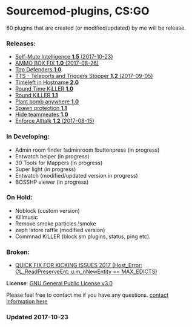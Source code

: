 # Sourcemod-plugins, CS:GO

80 plugins that are created (or modified/updated) by me will be release.

### Releases:
  - [Self-Mute Intelligence **1.5** (2017-10-23)](https://github.com/IT-KiLLER/CSGO-Self-Mute-Intelligence/)
  - [AMMO BOX FIX **1.0** (2017-08-26)](https://github.com/IT-KiLLER/CSGO-AMMO-BOX-FIX)
  - [Top Defenders **1.0**](https://github.com/IT-KiLLER/CSGO-TOP-DEFENDERS)
  - [TTS - Teleports and Triggers Stopper **1.2** (2017-09-05)](https://github.com/IT-KiLLER/CSGO-TTS-Teleports-and-Triggers-Stopper)
  - [Timeleft in Hostname **2.0**](https://github.com/IT-KiLLER/CSGO-Timeleft-in-Hostname)
  - [Round Time KiLLER **1.0**](https://github.com/IT-KiLLER/CSGO-Round-Time-KiLLER)
  - [Round KiLLER **1.1**](https://github.com/IT-KiLLER/CSGO-Round-KiLLER)
  - [Plant bomb anywhere **1.0**](https://github.com/IT-KiLLER/CSGO-Plant-bomb-anywhere)
  - [Spawn protection **1.1**](https://github.com/IT-KiLLER/CSGO-Spawn-protection)
  - [Hide teammeates **1.0**](https://github.com/IT-KiLLER/CSGO-Hide-teammates)
  - [Enforce Alltalk **1.2** (2017-08-15)](https://github.com/IT-KiLLER/CSGO-Alltalk)

### In Developing:
  - Admin room finder !adminroom !buttonpress (in progress)
  - Entwatch helper (in progress)
  - 30 Tools for Mappers (in progress)
  - Super light (in progress)
  - Entwatch (modified/updated version in progress)
  - BOSSHP viewer (in progress)
  
### On Hold:
  - Noblock (custom version)
  - Killmusic
  - Remove smoke particles !smoke
  - zeph !store raffle (modified version)
  - Commnad KiLLER (block sm plugins, status, ping etc).
  
### Broken:
  - [QUICK FIX FOR KICKING ISSUES 2017 (Host_Error: CL_ReadPreserveEnt: u.m_nNewEntity == MAX_EDICTS)](https://github.com/IT-KiLLER/CSGO-QUICK-FIX-FOR-KICKING-ISSUES-2017)
  
  
**License**: [GNU General Public License v3.0](https://github.com/IT-KiLLER/Sourcemod-plugins/blob/master/LICENSE)

Please feel free to contact me if you have any questions. [contact information here](https://github.com/IT-KiLLER/HOW-TO-CONTACT-ME)

### Updated 2017-10-23
